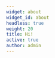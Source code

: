 ```yaml
---
widget: about
widget_id: about
headless: true
weight: 20
title: Hi!
active: true
author: admin
---
```

